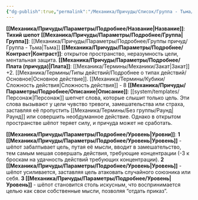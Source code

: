 ```yaml
---
{"dg-publish":true,"permalink":"/Механика/Причуды/Список/Группа - Тьма/Тихий шепот/","noteIcon":"","created":"2025-08-21T13:47:49.117+03:00","updated":"2025-09-02T20:42:51.918+03:00"}
---
```


**[[Механика/Причуды/Параметры/Подробнее/Название\|Название]]**: **Тихий шепот**
**[[Механика/Причуды/Параметры/Подробнее/Группа\|Группа]]**: [[Механика/Причуды/Параметры/Подробнее/Группы причуд/Группа - Тьма\|Тьма]] 
**[[Механика/Причуды/Параметры/Подробнее/Контраст\|Контраст]]**: открытое пространство, неразумность цели, ментальная защита.
**[[Механика/Причуды/Параметры/Подробнее/Плата (причуда)\|Плата]]**: [[Механика/Термины/Механики/Закат\|Закат]] +2. [[Механика/Термины/Типы действий/Подробнее о типах действий/Основное\|Основное действие]]. [[Механика/Термины/Кубики/Сложность действия\|Сложность действия]] - 8
**[[Механика/Причуды/Параметры/Подробнее/Описание\|Описание]]**: [[system/templates/Персонаж\|Персонаж]] шепчет слова, которые слышит только цель. Эти слова вызывают у цели чувство тревоги, замешательства или страха, заставляя её пропустить [[Механика/Термины/Без группы/Раунд\|Раунд]] или совершить необдуманное действие. Однако в открытом пространстве шёпот теряет силу, и причуда может не сработать.

**[[Механика/Причуды/Параметры/Подробнее/Уровень\|Уровни]]**:
**1 [[Механика/Причуды/Параметры/Подробнее/Уровень\|Уровень]]** - шёпот забалтывает цель, путая её мысли, вводит в замешательство, тем самым мешая совершать действия, требующие концентрации (-3 к броскам на удачность действий требующих концентрации).
**2 [[Механика/Причуды/Параметры/Подробнее/Уровень\|Уровень]]** - шёпот усиливается, заставляя цель атаковать случайного союзника или себя.
**3 [[Механика/Причуды/Параметры/Подробнее/Уровень\|Уровень]]** - шёпот становится столь искусным, что воспринимается целью как свои собственные мысли, позволяя “отдать приказ”.